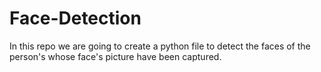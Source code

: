 # Face-Detection
In this repo we are going to create a python file to detect the faces of the person's whose face's picture have been captured.
